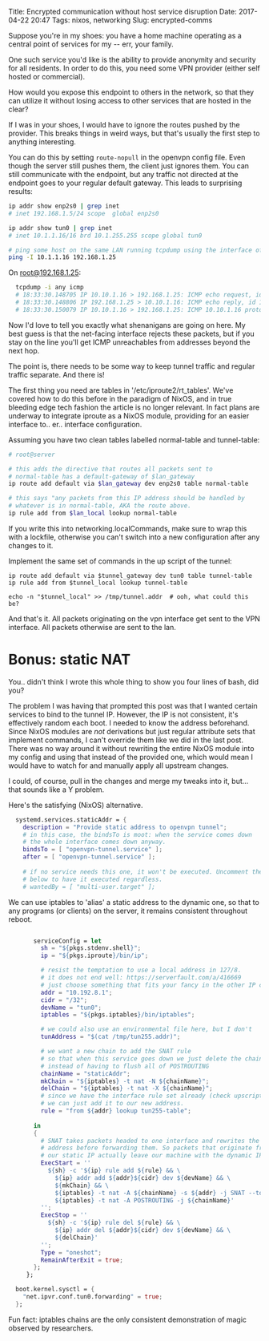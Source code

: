 Title: Encrypted communication without host service disruption
Date: 2017-04-22 20:47
Tags: nixos, networking
Slug: encrypted-comms

Suppose you're in my shoes: you have a home machine operating as a central point of services for my -- err, your family.

One such service you'd like is the ability to provide anonymity and security for all residents. In order to do this, you need some VPN provider (either self hosted or commercial). 

How would you expose this endpoint to others in the network, so that they can utilize it without losing access to other services that are hosted in the clear?

If I was in your shoes, I would have to ignore the routes pushed by the provider. This breaks things in weird ways, but that's usually the first step to anything interesting.

You can do this by setting `route-nopull` in the openvpn config file. Even though the server still pushes them, the client just ignores them. You can still communicate with the endpoint, but any traffic not directed at the endpoint goes to your regular default gateway. This leads to surprising results:

``` bash
ip addr show enp2s0 | grep inet
# inet 192.168.1.5/24 scope  global enp2s0

ip addr show tun0 | grep inet
# inet 10.1.1.16/16 brd 10.1.255.255 scope global tun0

# ping some host on the same LAN running tcpdump using the interface of tun0
ping -I 10.1.1.16 192.168.1.25
```

On root@192.168.1.25:
``` bash
  tcpdump -i any icmp
  # 18:33:30.148705 IP 10.10.1.16 > 192.168.1.25: ICMP echo request, id 10830, seq 1, length 64
  # 18:33:30.148806 IP 192.168.1.25 > 10.10.1.16: ICMP echo reply, id 10830, seq1, length 64
  # 18:33:30.150079 IP 10.10.1.16 > 192.168.1.25: ICMP 10.10.1.16 protocol 1 port 16982 unreachable, length 36
```

Now I'd love to tell you exactly what shenanigans are going on here. My best guess is that the net-facing interface rejects these packets, but if you stay on the line you'll get ICMP unreachables from addresses beyond the next hop.

The point is, there needs to be some way to keep tunnel traffic and regular traffic separate. And there is!

The first thing you need are tables in '/etc/iproute2/rt_tables'. We've covered how to do this before in the paradigm of NixOS, and in true bleeding edge tech fashion the article is no longer relevant. In fact plans are underway to integrate iproute as a NixOS module, providing for an easier interface to.. er.. interface configuration.

Assuming you have two clean tables labelled normal-table and tunnel-table:
``` bash
# root@server

# this adds the directive that routes all packets sent to
# normal-table has a default-gateway of $lan_gateway
ip route add default via $lan_gateway dev enp2s0 table normal-table

# this says "any packets from this IP address should be handled by
# whatever is in normal-table, AKA the route above.
ip rule add from $lan_local lookup normal-table
```

If you write this into networking.localCommands, make sure to wrap this with a lockfile, otherwise you can't switch into a new configuration after any changes to it.

Implement the same set of commands in the up script of the tunnel:
```
ip route add default via $tunnel_gateway dev tun0 table tunnel-table
ip rule add from $tunnel_local lookup tunnel-table

echo -n "$tunnel_local" >> /tmp/tunnel.addr  # ooh, what could this be?
```

And that's it. All packets originating on the vpn interface get sent to the VPN interface. All packets otherwise are sent to the lan.

# Bonus: static NAT
You.. didn't think I wrote this whole thing to show you four lines of bash, did you? 

The problem I was having that prompted this post was that I wanted certain services to bind to the tunnel IP. However, the IP is not consistent, it's effectively random each boot. I needed to know the address beforehand. Since NixOS modules are _not_ derivations but just regular attribute sets that implement commands, I can't override them like we did in the last post. There was no way around it without rewriting the entire NixOS module into my config and using that instead of the provided one, which would mean I would have to watch for and manually apply all upstream changes.

I could, of course, pull in the changes and merge my tweaks into it, but... that sounds like a Y problem.

Here's the satisfying (NixOS) alternative.
``` nix
  systemd.services.staticAddr = {
    description = "Provide static address to openvpn tunnel";
    # in this case, the bindsTo is moot: when the service comes down 
    # the whole interface comes down anyway.
    bindsTo = [ "openvpn-tunnel.service" ];
    after = [ "openvpn-tunnel.service" ];
    
    # if no service needs this one, it won't be executed. Uncomment the
    # below to have it executed regardless.
    # wantedBy = [ "multi-user.target" ];

```

We can use iptables to 'alias' a static address to the dynamic one, so that to any programs (or clients) on the server, it remains consistent throughout reboot. 


``` nix

       serviceConfig = let
         sh = "${pkgs.stdenv.shell}";
         ip = "${pkgs.iproute}/bin/ip";

         # resist the temptation to use a local address in 127/8.
         # it does not end well: https://serverfault.com/a/416669
         # just choose something that fits your fancy in the other IP classes.
         addr = "10.192.8.1";
         cidr = "/32";
         devName = "tun0";
         iptables = "${pkgs.iptables}/bin/iptables";

         # we could also use an environmental file here, but I don't
         tunAddress = "$(cat /tmp/tun255.addr)";

         # we want a new chain to add the SNAT rule
         # so that when this service goes down we just delete the chain
         # instead of having to flush all of POSTROUTING 
         chainName = "staticAddr";
         mkChain = "${iptables} -t nat -N ${chainName}";
         delChain = "${iptables} -t nat -X ${chainName}";
         # since we have the interface rule set already (check upscript of tunnel)
         # we can just add it to our new address.
         rule = "from ${addr} lookup tun255-table";
         
       in
       {
         # SNAT takes packets headed to one interface and rewrites the source
         # address before forwarding them. So packets that originate from 
         # our static IP actually leave our machine with the dynamic IP.
         ExecStart = ''
           ${sh} -c '${ip} rule add ${rule} && \
             ${ip} addr add ${addr}${cidr} dev ${devName} && \
             ${mkChain} && \
             ${iptables} -t nat -A ${chainName} -s ${addr} -j SNAT --to ${tunAddress} && \
             ${iptables} -t nat -A POSTROUTING -j ${chainName}'
         '';
         ExecStop = ''
           ${sh} -c '${ip} rule del ${rule} && \
             ${ip} addr del ${addr}${cidr} dev ${devName} && \
             ${delChain}'
         '';
         Type = "oneshot";
         RemainAfterExit = true;
       };
     };

  boot.kernel.sysctl = {
    "net.ipvr.conf.tun0.forwarding" = true;
  };
```

Fun fact: iptables chains are the only consistent demonstration of magic observed by researchers.

